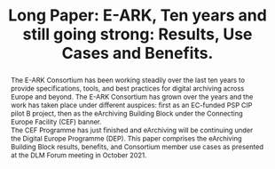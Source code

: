 ---
abstract: 'The E-ARK Consortium has been working steadily over the last ten years
  to provide specifications, tools, and best practices for digital archiving across
  Europe and beyond. The E-ARK Consortium has grown over the years and the work has
  taken place under different auspices: first as an EC-funded PSP CIP pilot B project,
  then as the eArchiving Building Block under the Connecting Europe Facility (CEF)
  banner. <br />The CEF Programme has just finished and eArchiving will be continuing
  under the Digital Europe Programme (DEP). This paper comprises the eArchiving Building
  Block results, benefits, and Consortium member use cases as presented at the DLM
  Forum meeting in October 2021.'
creators:
- Wilson, Carl
date: null
document_url: https://az659834.vo.msecnd.net/eventsairwesteuprod/production-inconference-public/c9a6dcb6fd3643bdacb786b42b2b400c
grand_parent: iPRES
institutions:
- Open Preservation Foundation
keywords:
- e-ark
- digital europe programme
- earchiving
landing_page_url: null
language: eng
layout: publication
license: CC-BY 4.0 International
notes_url: null
parent: iPRES 2022
publication_type: long paper
size: null
slides_url: null
source_name: iPRES
stream_url: null
title: 'Long Paper: E-ARK, Ten years and still going strong: Results, Use Cases and
  Benefits.'
year: 2022
---